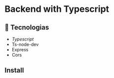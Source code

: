 # Backend with Typescript

## :rocket: Tecnologias

- *Typescript*
- Ts-node-dev
- Express
- Cors

## Install
